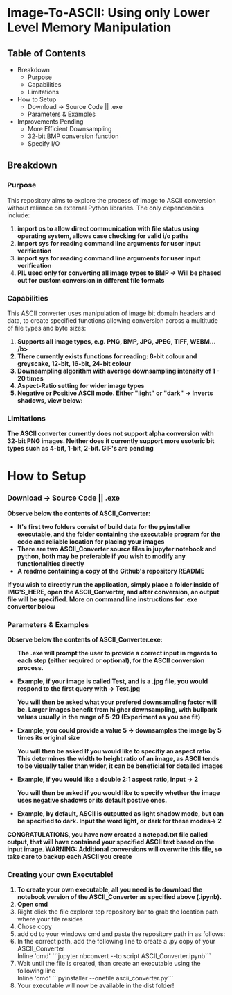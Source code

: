# Image-To-ASCII: Using only Lower Level Memory Manipulation

<div>
  <h2>Table of Contents</h2>
</div>

<div>
  <ul>
    <li>Breakdown
    <ul>
      <li>Purpose</li>
      <li>Capabilities</li>
      <li>Limitations</li>
    </ul>
    </li>
    <li>How to Setup
    <ul>
      <li>Download -> Source Code || .exe</li>
      <li>Parameters & Examples</li>
    </ul>
    </li>
    <li>Improvements Pending
    <ul>
      <li>More Efficient Downsampling</li>
      <li>32-bit BMP conversion function</li>
      <li>Specify I/O</li>
    </ul>
    </li>
  </ul>
</div>

<div>
  <h2>Breakdown</h2>
</div>

<div>
  <h3>Purpose</h3>
  <p>This repository aims to explore the process of Image to ASCII conversion without reliance on external Python libraries. The only dependencies include:</p>
  <ol>
    <li><b>import os to allow direct communication with file status using operating system, allows case checking for valid i/o paths</b></li>
    <li><b>import sys for reading command line arguments for user input verification</b></li>
    <li><b>import sys for reading command line arguments for user input verification</b></li>
    <li><b>PIL used only for converting all image types to BMP -> Will be phased out for custom conversion in different file formats</b></li>
  </ol>
</div>

<h3>Capabilities</h3>
  <p>This ASCII converter uses manipulation of image bit domain headers and data, to create specified functions allowing conversion across a multitude of file types and byte sizes:</p>
  <ol>
    <li><b>Supports all image types, e.g. PNG, BMP, JPG, JPEG, TIFF, WEBM... /b></li>
    <li><b>There currently exists functions for reading: 8-bit colour and greyscake, 12-bit, 16-bit, 24-bit colour</b></li>
    <li><b>Downsampling algorithm with average downsampling intensity of 1 - 20 times</b></li>
    <li><b>Aspect-Ratio setting for wider image types</b></li>
      <li><b>Negative or Positive ASCII mode. Either "light" or "dark" -> Inverts shadows, view below:</b></li>
  </ol>
</div>

<h3>Limitations</h3>
  <p>The ASCII converter currently does not support alpha conversion with 32-bit PNG images. Neither does it currently support more esoteric bit types such as 4-bit, 1-bit, 2-bit. GIF's are pending</p>
</div>

<h1>How to Setup</h1>

<div>
  <h3>Download -> Source Code || .exe</h3>
  <p>Observe below the contents of ASCII_Converter:</p>
  <ul>
    <li><b>It's first two folders consist of build data for the pyinstaller executable, and the folder containing the executable program for the code and reliable location for placing your images</b></li>
    <li><b>There are two ASCII_Converter source files in jupyter notebook and python, both may be preferable if you wish to modify any functionalities directly</b></li>
    <li><b>A readme containing a copy of the Github's repository README</b></li>
  </ul>

  <p><b>If you wish to directly run the application, simply place a folder inside of IMG'S_HERE, open the ASCII_Converter, and after conversion, an output file will be specified. More on command line instructions for .exe converter below</b></p>
</div>

<div>
  <h3>Parameters & Examples</h3>
  <p>Observe below the contents of ASCII_Converter.exe:</p>
  <ul>
    <p>The .exe will prompt the user to provide a correct input in regards to each step (either required or optional), for the ASCII conversion process.</p>
    <li><b>Example, if your image is called Test, and is a .jpg file, you would respond to the first query with -> Test.jpg</b></li>
    <p>You will then be asked what your prefered downsampling factor will be. Larger images benefit from hi  gher downsampling, with bullpark values usually in the range of 5-20 (Experiment as you see fit)</p>
    <li><b>Example, you could provide a value 5 -> downsamples the image by 5 times its original size</b></li>
    <p>You will then be asked If you would like to specifiy an aspect ratio. This determines the width to height ratio of an image, as ASCII tends to be visually taller than wider, it can be beneficial for detailed images</p>
    <li><b>Example, if you would like a double 2:1 aspect ratio, input -> 2</b></li>
    <p>You will then be asked if you would like to specify whether the image uses negative shadows or its default postive ones.</p>
    <li><b>Example, by default, ASCII is outputted as light shadow mode, but can be specified to dark. Input the word light, or dark for these modes-> 2</b></li>
  </ul>

  <p>CONGRATULATIONS, you have now created a notepad.txt file called output, that will have contained your specified ASCII text based on the input image. <b>WARNING: Additional conversions will overwrite this file, so take care to backup each ASCII you create</b></p>
</div>

<div>
  <h3>Creating your own Executable!</h3>
  <ol>
    <li><b>To create your own executable, all you need is to download the notebook version of the ASCII_Converter as specified above (.ipynb).</b></li>
    <li>Open cmd</b></li>
    <li>Right click the file explorer top repository bar to grab the location path where your file resides</b></li>
    <li>Chose copy</li>
    <li>add cd to your windows cmd and paste the repository path in as follows:</li>
    <li>In the correct path, add the following line to create a .py copy of your ASCII_Converter</li>
    Inline 'cmd'
  ```jupyter nbconvert --to script ASCII_Converter.ipynb```
  <li>Wait until the file is created, than create an executable using the following line</li>
    Inline 'cmd'
  ```pyinstaller --onefile ascii_converter.py```

  <li>Your executable will now be available in the dist folder!</li>
  </ol>
  
